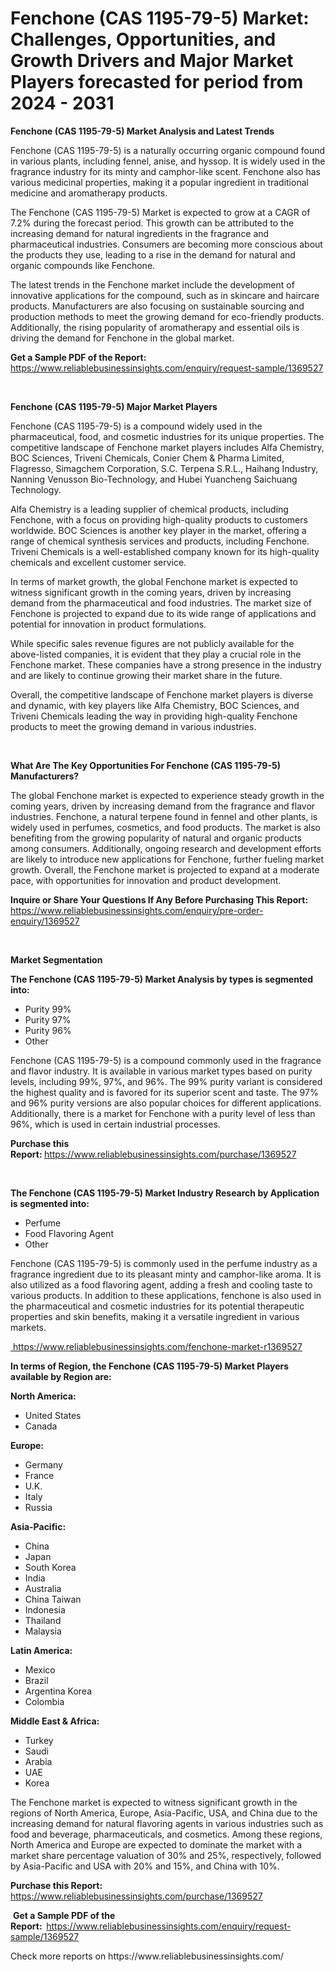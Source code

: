 <p><h1>Fenchone (CAS 1195-79-5) Market: Challenges, Opportunities, and Growth Drivers and Major Market Players forecasted for period from 2024 - 2031</h1></p><p><strong>Fenchone (CAS 1195-79-5) Market Analysis and Latest Trends</strong></p>
<p><p>Fenchone (CAS 1195-79-5) is a naturally occurring organic compound found in various plants, including fennel, anise, and hyssop. It is widely used in the fragrance industry for its minty and camphor-like scent. Fenchone also has various medicinal properties, making it a popular ingredient in traditional medicine and aromatherapy products.</p><p>The Fenchone (CAS 1195-79-5) Market is expected to grow at a CAGR of 7.2% during the forecast period. This growth can be attributed to the increasing demand for natural ingredients in the fragrance and pharmaceutical industries. Consumers are becoming more conscious about the products they use, leading to a rise in the demand for natural and organic compounds like Fenchone.</p><p>The latest trends in the Fenchone market include the development of innovative applications for the compound, such as in skincare and haircare products. Manufacturers are also focusing on sustainable sourcing and production methods to meet the growing demand for eco-friendly products. Additionally, the rising popularity of aromatherapy and essential oils is driving the demand for Fenchone in the global market.</p></p>
<p><strong>Get a Sample PDF of the Report:&nbsp;</strong> <a href="https://www.reliablebusinessinsights.com/enquiry/request-sample/1369527">https://www.reliablebusinessinsights.com/enquiry/request-sample/1369527</a></p>
<p>&nbsp;</p>
<p><strong>Fenchone (CAS 1195-79-5) Major Market Players</strong></p>
<p><p>Fenchone (CAS 1195-79-5) is a compound widely used in the pharmaceutical, food, and cosmetic industries for its unique properties. The competitive landscape of Fenchone market players includes Alfa Chemistry, BOC Sciences, Triveni Chemicals, Conier Chem & Pharma Limited, Flagresso, Simagchem Corporation, S.C. Terpena S.R.L., Haihang Industry, Nanning Venusson Bio-Technology, and Hubei Yuancheng Saichuang Technology.</p><p>Alfa Chemistry is a leading supplier of chemical products, including Fenchone, with a focus on providing high-quality products to customers worldwide. BOC Sciences is another key player in the market, offering a range of chemical synthesis services and products, including Fenchone. Triveni Chemicals is a well-established company known for its high-quality chemicals and excellent customer service.</p><p>In terms of market growth, the global Fenchone market is expected to witness significant growth in the coming years, driven by increasing demand from the pharmaceutical and food industries. The market size of Fenchone is projected to expand due to its wide range of applications and potential for innovation in product formulations.</p><p>While specific sales revenue figures are not publicly available for the above-listed companies, it is evident that they play a crucial role in the Fenchone market. These companies have a strong presence in the industry and are likely to continue growing their market share in the future.</p><p>Overall, the competitive landscape of Fenchone market players is diverse and dynamic, with key players like Alfa Chemistry, BOC Sciences, and Triveni Chemicals leading the way in providing high-quality Fenchone products to meet the growing demand in various industries.</p></p>
<p>&nbsp;</p>
<p><strong>What Are The Key Opportunities For Fenchone (CAS 1195-79-5) Manufacturers?</strong></p>
<p><p>The global Fenchone market is expected to experience steady growth in the coming years, driven by increasing demand from the fragrance and flavor industries. Fenchone, a natural terpene found in fennel and other plants, is widely used in perfumes, cosmetics, and food products. The market is also benefiting from the growing popularity of natural and organic products among consumers. Additionally, ongoing research and development efforts are likely to introduce new applications for Fenchone, further fueling market growth. Overall, the Fenchone market is projected to expand at a moderate pace, with opportunities for innovation and product development.</p></p>
<p><strong>Inquire or Share Your Questions If Any Before Purchasing This Report:</strong> <a href="https://www.reliablebusinessinsights.com/enquiry/pre-order-enquiry/1369527">https://www.reliablebusinessinsights.com/enquiry/pre-order-enquiry/1369527</a></p>
<p>&nbsp;</p>
<p><strong>Market Segmentation</strong></p>
<p><strong>The Fenchone (CAS 1195-79-5) Market Analysis by types is segmented into:</strong></p>
<p><ul><li>Purity 99%</li><li>Purity 97%</li><li>Purity 96%</li><li>Other</li></ul></p>
<p><p>Fenchone (CAS 1195-79-5) is a compound commonly used in the fragrance and flavor industry. It is available in various market types based on purity levels, including 99%, 97%, and 96%. The 99% purity variant is considered the highest quality and is favored for its superior scent and taste. The 97% and 96% purity versions are also popular choices for different applications. Additionally, there is a market for Fenchone with a purity level of less than 96%, which is used in certain industrial processes.</p></p>
<p><strong>Purchase this Report:&nbsp;</strong><a href="https://www.reliablebusinessinsights.com/purchase/1369527">https://www.reliablebusinessinsights.com/purchase/1369527</a></p>
<p>&nbsp;</p>
<p><strong>The Fenchone (CAS 1195-79-5) Market Industry Research by Application is segmented into:</strong></p>
<p><ul><li>Perfume</li><li>Food Flavoring Agent</li><li>Other</li></ul></p>
<p><p>Fenchone (CAS 1195-79-5) is commonly used in the perfume industry as a fragrance ingredient due to its pleasant minty and camphor-like aroma. It is also utilized as a food flavoring agent, adding a fresh and cooling taste to various products. In addition to these applications, fenchone is also used in the pharmaceutical and cosmetic industries for its potential therapeutic properties and skin benefits, making it a versatile ingredient in various markets.</p></p>
<p><a href="https://www.reliablebusinessinsights.com/fenchone-market-r1369527">&nbsp;https://www.reliablebusinessinsights.com/fenchone-market-r1369527</a></p>
<p><strong>In terms of Region, the Fenchone (CAS 1195-79-5) Market Players available by Region are:</strong></p>
<p>
    <p> <strong> North America: </strong>
        <ul>
            <li>United States</li>
            <li>Canada</li>
        </ul>
        </p> 
    <p> <strong> Europe: </strong>
        <ul>
            <li>Germany</li>
            <li>France</li>
            <li>U.K.</li>
            <li>Italy</li>
            <li>Russia</li>
        </ul>
        </p> 
    <p> <strong> Asia-Pacific: </strong>
        <ul>
            <li>China</li>
            <li>Japan</li>
            <li>South Korea</li>
            <li>India</li>
            <li>Australia</li>
            <li>China Taiwan</li>
            <li>Indonesia</li>
            <li>Thailand</li>
            <li>Malaysia</li>
        </ul>
        </p> 
    <p> <strong> Latin America: </strong>
        <ul>
            <li>Mexico</li>
            <li>Brazil</li>
            <li>Argentina Korea</li>
            <li>Colombia</li>
        </ul>
        </p> 
    <p> <strong> Middle East & Africa: </strong>
        <ul>
            <li>Turkey</li>
            <li>Saudi</li>
            <li>Arabia</li>
            <li>UAE</li>
            <li>Korea</li>
        </ul>
    </p>
    </p>
<p><p>The Fenchone market is expected to witness significant growth in the regions of North America, Europe, Asia-Pacific, USA, and China due to the increasing demand for natural flavoring agents in various industries such as food and beverage, pharmaceuticals, and cosmetics. Among these regions, North America and Europe are expected to dominate the market with a market share percentage valuation of 30% and 25%, respectively, followed by Asia-Pacific and USA with 20% and 15%, and China with 10%.</p></p>
<p><strong>Purchase this Report: </strong><a href="https://www.reliablebusinessinsights.com/purchase/1369527">https://www.reliablebusinessinsights.com/purchase/1369527</a></p>
<p>&nbsp;<strong>Get a Sample PDF of the Report:&nbsp;&nbsp;</strong><a href="https://www.reliablebusinessinsights.com/enquiry/request-sample/1369527">https://www.reliablebusinessinsights.com/enquiry/request-sample/1369527</a></p>
<p><strong></strong></p>
<p>Check more reports on https://www.reliablebusinessinsights.com/</p>